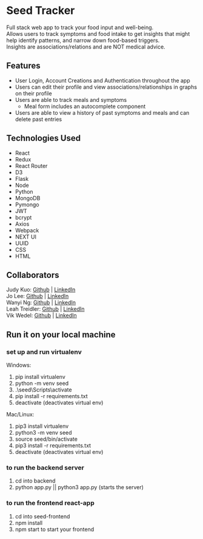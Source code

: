 # Seed Tracker

Full stack web app to track your food input and well-being. <br>
Allows users to track symptoms and food intake to get insights that might help identify patterns, and narrow down food-based triggers. <br>
Insights are associations/relations and are NOT medical advice.

## Features

- User Login, Account Creations and Authentication throughout the app
- Users can edit their profile and view associations/relationships in graphs on their profile
- Users are able to track meals and symptoms
  - Meal form includes an autocomplete component
- Users are able to view a history of past symptoms and meals and can delete past entries

## Technologies Used

- React
- Redux
- React Router
- D3
- Flask
- Node
- Python
- MongoDB
- Pymongo
- JWT
- bcrypt
- Axios
- Webpack
- NEXT UI
- UUID
- CSS
- HTML

## Collaborators

Judy Kuo: [Github](https://github.com/judazzle) | [LinkedIn](https://www.linkedin.com/in/judylkuo/) <br>
Jo Lee: [Github](https://github.com/holycaca0) | [LinkedIn](https://www.linkedin.com/in/jo-lee-710a50125/) <br>
Wanyi Ng: [Github](https://github.com/wanyi-ng) | [LinkedIn](https://www.linkedin.com/in/wanyi-ng/) <br>
Leah Treidler: [Github](https://github.com/ltreidler) | [LinkedIn](https://www.linkedin.com/in/ltreidler/) <br>
Vik Wedel: [Github](https://github.com/orgs/graceshpopper-team-backend-protokol/people/vik-wed) | [LinkedIn](https://www.linkedin.com/in/vikwedel/)

## Run it on your local machine

### set up and run virtualenv

Windows:

1. pip install virtualenv
2. python -m venv seed
3. .\seed\Scripts\activate
4. pip install -r requirements.txt
5. deactivate (deactivates virtual env)

Mac/Linux:

1. pip3 install virtualenv
2. python3 -m venv seed
3. source seed/bin/activate
4. pip3 install -r requirements.txt
5. deactivate (deactivates virtual env)

### to run the backend server

1. cd into backend
2. python app.py || python3 app.py (starts the server)

### to run the frontend react-app

1. cd into seed-frontend
2. npm install
3. npm start to start your frontend
